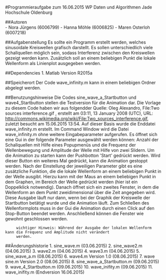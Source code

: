 #Programmieraufgabe zum 16.06.2015
         WP Daten und Algorithmen
         Jade Hochschule Oldenburg

##Autoren  
          - Nora Jürgens (6006799)
          - Hanna Möhle (6006825)
          - Maren Osterloh (6007218)

##Aufgabenstellung
         Es sollte ein Programm erstellt werden, welches sinusoidale Kreiswellen grafisch darstellt. Es sollen
         unterschiedlich viele Schallquellen möglich sein, sodass Interferenz zwischen den Kreiswellen gezeigt werden kann.
         Zusätzlich soll an einem beliebigen Punkt die lokale Wellenform als Linienplot ausgegeben werden.
    
##Dependencies
         1. Matlab Version R2015a

##Speicherort
         Der Code wave_infinity.m kann in einem beliebigen Ordner abgelegt werden. 
         
##Benutzungshinweise
         Die Codes sine_wave_a_Startbutton und wave4_Startbutton stellen die Testversion für die Animation dar. Die Vorlage
         zu diesem Code haben wir aus folgendder Quelle: Oleg Alexandro, File:Two sources interference.gif , erstellt am
         03:11, 13 January 2008 (UTC), URL: http://commons.wikimedia.org/wiki/File:Two_sources_interference.gif, zuletzt
         besucht am 15.06.2015 13:54.
         Auf dieser Basis wurde die Enddatei wave_infinity.m erstellt.
         Im Command Window wird die Datei wave_infinity.m ohne weitere Eingabeparameter aufgerufen.
         Es öffnet sich eine Gui in der folgende Parameter ausgewählt werden können: Anzahl der Schallquellen mit Hilfe eines
         Popupmenüs und die Frequenz der Wellenbewegung und Amplitude der Welle mit Hilfe von zwei Slidern. Um die Animation
         zu starten kann der Pushbotton 'Start' gedrückt werden. Wird dieser Button ein weiteres Mal gedrückt, kann die
         Animation gestoppt werden.
         Nach der Einstellung der jeweiligen Parameter gibt es eine zusätzliche Funktion, die die lokale Wellenform an einem
         beliebigen Punkt in der Welle ausgibt. Hierzu kann mit der Maus an einem beliebigen Punkt in dem Graphen, im Bereich
         der Welle gedrückt werden (hier ist ein Doppelklick notwendig). Danach öffnet sich ein zweites Fenster, in
         dem die Wellenform an dem Punkt zweidimensional über die Zeit angegeben wird. 
         Diese Ausgabe läuft nur dann, wenn bei der Graphik der Kreiswelle der Startbutton betätigt wurde und die Animation
         läuft.
         Zum Schließen des Wellenformplots muss in der Gui die Animation durch einen Click auf den Stop-Button beendet
         werden. Anschließend können die Fenster wie gewohnt geschlossen werden.
         
         wichtiger Hinweis: Während der Ausgabe der lokalen Wellenform kann die Frequenz und Amplitude nicht verändert
         werden. 
         
##Änderungshistorie
         1. sine_wave.m (03.06.2015)
         2. sine_wave2.m (04.06.2015)
         3. wave2.m (04.06.2015)
         4. wave3.m (04.06.2015)
         5. sine_wave_a.m (08.06.2015)
         6. wave4.m Version 1.0 (08.06.2015)
         7. wave sine.m Version 2.0 (08.06.2015)
         8. sine_wave_a_Startbutton.m (09.06.2015)
         9. wave_4_Startbutton.m (09.06.2015)
         10. wave_inifity.m (09.06.2015)
         11. wave_inifity.m (Endversion 16.06.2015)
         
         
